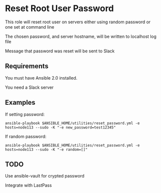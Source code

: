 
Reset Root User Password
=======================

This role will reset root user on servers either using random password or one set at command line

The chosen password, and server hostname, will be written to localhost log file

Message that password was reset will be sent to Slack

Requirements
------------

You must have Ansible 2.0 installed.

You need a Slack server

Examples
--------

If setting password:

```
ansible-playbook $ANSIBLE_HOME/utilities/reset_password.yml -e hosts=node113 --sudo -K "-e new_password=test12345"
```

If random password:

```
ansible-playbook $ANSIBLE_HOME/utilities/reset_password.yml -e hosts=node113 --sudo -K "-e random=[]"
```
TODO
--------------

Use ansible-vault for crypted password

Integrate with LastPass
